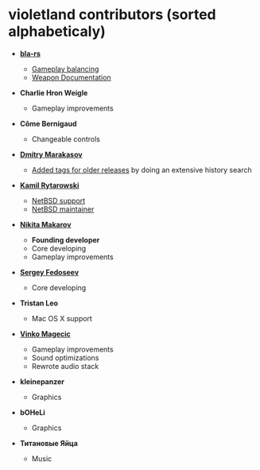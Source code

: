 violetland contributors (sorted alphabeticaly)
==============================================

* **[bla-rs](https://github.com/bla-rs)**

	 * [Gameplay balancing](https://github.com/ooxi/violetland/pull/115)
	 * [Weapon Documentation](https://github.com/ooxi/violetland/pull/98)

* **Charlie Hron Weigle**

	 * Gameplay improvements

* **Côme Bernigaud**

	 * Changeable controls

* **[Dmitry Marakasov](https://github.com/AMDmi3)**

	* [Added tags for older releases](https://github.com/ooxi/violetland/issues/70) by doing an extensive history search

* **[Kamil Rytarowski](https://github.com/krytarowski)**

	* [NetBSD support](https://github.com/ooxi/violetland/pull/130)
	* [NetBSD maintainer](http://cvsweb.netbsd.org/bsdweb.cgi/pkgsrc/games/violetland/)

* **[Nikita Makarov](https://github.com/guidebot)**

	* **Founding developer**
	* Core developing
	* Gameplay improvements

* **[Sergey Fedoseev](https://github.com/sir-sigurd)**

	* Core developing

* **Tristan Leo**

	* Mac OS X support

* **[Vinko Magecic](https://github.com/sakuramboo)**

	* Gameplay improvements
	* Sound optimizations
	* Rewrote audio stack

* **kleinepanzer**

	* Graphics

* **bOHeLi**

	* Graphics

* **Титановые Яйца**

	* Music

